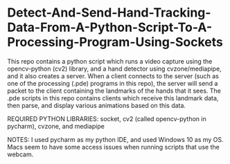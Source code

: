 # Detect-And-Send-Hand-Tracking-Data-From-A-Python-Script-To-A-Processing-Program-Using-Sockets

This repo contains a python script which runs a video capture using the opencv-python (cv2) library, and a hand detector using cvzone/mediapipe, and it also creates a server. When a client connects to the server (such as one of the processing (.pde) programs in this repo), the server will send a packet to the client containing the landmarks of the hands that it sees. The .pde scripts in this repo contains clients which receive this landmark data, then parse, and display various animations based on this data. 

REQUIRED PYTHON LIBRARIES: socket, cv2 (called opencv-python in pycharm), cvzone, and mediapipe

NOTES: I used pycharm as my python IDE, and used Windows 10 as my OS. Macs seem to have some access issues when running scripts that use the webcam.

